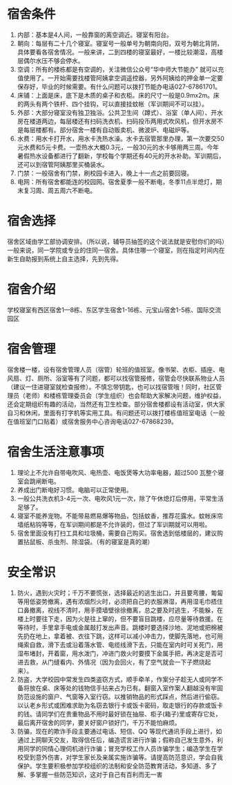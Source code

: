 # 宿舍条件

1. 内部：基本是4人间，一般靠窗的离空调近。寝室有阳台。
2. 朝向：每层有二十几个寝室。寝室号一般单号为朝南向阳，双号为朝北背阴，具体要看各宿舍情况。一般来讲，二到四楼的寝室最好，一楼比较潮湿，高楼层偶尔水压不够会停水。
3. 空调：所有的楼栋都是有空调的，关注微信公众号“华中师大节能办” 就可以充值使用了。一开始需要找楼管阿姨拿空调遥控器，另外阿姨给的押金单一定要保存好，毕业的时候需要。有什么问题可以拨打节能办电话027-67861701。
4. 床铺：上面是床，底下是木质的桌子和衣柜。床的尺寸一般是0.9mⅹ2m。床的两头有两个铁杆、四个挂钩，可以直接挂蚊帐（军训期间不可以挂）。
5. 外部：大部分寝室没有独卫独浴。公共卫生间（蹲式）、浴室（单人间）、开水房在楼道两边，每层楼还有扫码洗衣机、扫码投币两用式吹风机，但开水房不是每层楼都有。部分宿舍一楼有自动贩卖机、微波炉、电磁炉等。
6. 水费：用水卡打开水，用水卡洗热水澡。水卡去宿管那里办理，第一次要交50元水费和5元卡费。一壶热水大概0.3元，一般30元的水卡够用两三周。今年暑假热水设备都进行了翻新，学校每个学期还有40元的开水补助。军训期后，还可以到宿管阿姨那里买桶装水。
7. 门禁：一般宿舍有门禁，刷校园卡进入，晚上十一点之前要回寝。
8. 电网：所有宿舍都能连的校园网。宿舍夏季一般不断电，冬季11点半熄灯，期末复习周、周五周六不断电。

# 宿舍选择

宿舍区域由学工部协调安排。（所以说，辅导员抽签的这个说法就是安慰你们的吗）一般来说，同一学院或专业的住同一宿舍。具体住哪一个寝室，则在指定时间内在新生自助报到系统上自主选择，先到先得。

# 宿舍介绍

学校寝室有西区宿舍1—8栋、东区学生宿舍1-16栋、元宝山宿舍1-5栋、国际交流园区

# 宿舍管理

宿舍楼一楼，设有宿舍管理人员（宿管）轮班的值班室。像书架、衣柜、插座、电风扇、灯、厕所、浴室等有了问题，都可以找宿管报修，宿管会尽快联系物业人员（建议一住进寝室就检查报修）。不慎忘带钥匙，也可以找宿管哦！同时，社区管理员（老师）和楼栋管理委员会（学生组织）也会帮助大家解决问题，维护权益，还会定期组织有趣的活动，当然还有卫生检查。部分宿舍楼都设有活动室，供大家自习和休闲，里面有打字机等实用工具。有问题还可以拨打楼栋值班室电话（一般在值班室门口贴着）或宿舍服务中心咨询电话027-67868239。

# 宿舍生活注意事项

1. 理论上不允许自带电吹风、电热壶、电饭煲等大功率电器，超过500 瓦整个寝室会跳闸断电。
2. 养成出门断电好习惯。电脑可以正常使用。
3. 一般公共洗衣机3-4元一次、电吹风1元一次，除了午休熄灯后停用，平常生活足够了。
4. 寝室不能养宠物。不能带易燃易爆等物品，包括蚊香，推荐花露水。蚊帐床帘墙纸粘钩等等，在军训期间都是不允许装的，但过了军训期就可以用啦。
5. 宿舍里面没有打扫工具和垃圾桶，需要自己购买。宿舍选到低楼层的，建议购置拈鼠板、杀虫剂、除湿袋。（有的寝室是真的潮）

# 安全常识

1. 防火，遇到火灾时；千万不要慌张，选择最近的逃生出口，并且要弯腰，匍匐等用低姿势撤离，遇有浓烟烈火时，必须把自己的衣服淋湿，再用湿毛巾捂住口鼻撤离，视线不清时，用手摸墙壁徐徐撤离，总之要及时逃生，不能躲，在楼上时要往下走，因为火是往上窜的，但不要盲目跳楼，应尽量等待救援。在等待时，手里拿手电或金属敲打发出声音。跳楼时要选择沙地、泥地或把棉被先扔在地上，拿着被、衣往下跳，这样可以减小冲击力，使脚先落地，也可用绳索自救，滑下去或沿着落水管、电缆线滑下去，只能在室内时可关死门，用湿布堵封，开着窗，用水泼门，冲进门救火时要摸下金属手把，再决定是否可进去救，从门缝看内、外情况（因为会回火，有了空气就会一下子燃烧起来）。
2. 防盗，大学校园中常发生四类盗窃方式，顺手牵羊，作案分子趁无人或同学不备将放在桌、床等处的钱物信手拈来占为已有。翻窗入室作案人翻越没有牢固防范设施的窗户、气窗等入室行窃。以推销物品的形式踩点，然后进行偷窃。以认老乡形式或困难求助为名窃去银行卡或饭卡密码，取走银行的存款或饭卡的钱。请同学们在贵重物品不用时最好锁在抽屉、柜子(箱子)里或寄存它处，最后离开宿舍的同学，要关好窗户锁好门，千万不能怕麻烦。
3. 防骗，现在的欺诈手段主要通过电话、短信、QQ 等现代通讯手段上进行，如通过上网聊天交友，取得信任后，编造谎言进行诈骗；假称自己发生意外，利用同学的同情心理伺机进行诈骗；冒充学校工作人员诈骗学生；编造学生在学校受到意外伤害，对学生家长及亲属实施诈骗等。请提高防范意识，学会自我保护。学生要积极参加学校组织的法制和安全防范教育活动，多知道、多了解、多掌握一些防范知识，这对于自己有百利而无一害